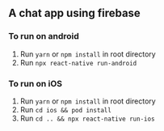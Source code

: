 
## A chat app using firebase

### To run on android

1. Run ```yarn``` or ```npm install``` in root directory
2. Run ```npx react-native run-android```

### To run on iOS

1. Run ```yarn``` or ```npm install``` in root directory
2. Run ```cd ios && pod install```
3. Run ```cd .. && npx react-native run-ios```

